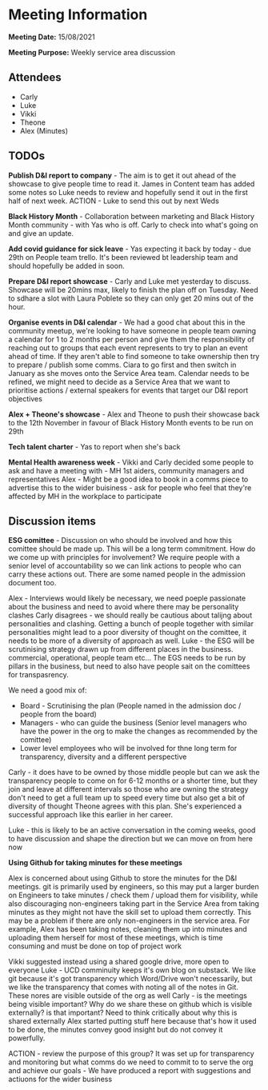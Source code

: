 # Meeting Information

**Meeting Date:** 15/08/2021

**Meeting Purpose:** Weekly service area discussion

## Attendees

- Carly
- Luke
- Vikki
- Theone
- Alex (Minutes)

## TODOs

**Publish D&I report to company** - The aim is to get it out ahead of the showcase to give people time to read it. James in Content team has added some notes so  Luke needs to review and hopefully send it out in the first half of next week.
ACTION - Luke to send this out by next Weds

**Black History Month** - Collaboration between marketing and Black History Month community - with Yas who is off. Carly to check into what's going on and give an update.

**Add covid guidance for sick leave** - Yas expecting it back by today - due 29th on People team trello. It's been reviewed bt leadership team and should hopefully be added in soon.

**Prepare D&I report showcase** - Carly and Luke met yesterday to discuss. Showcase will be 20mins max, likely to finish the plan off on Tuesday. Need to sdhare a slot with Laura Poblete so they can only get 20 mins out of the hour.

**Organise events in D&I calendar** - We had a good chat about this in the community meetup, we're looking to have someone in people team owning a calendar for 1 to 2 months per person and give them the responsibility of reaching out to groups that each event represents to try to plan an event ahead of time. If they aren't able to find someone to take ownership then try to prepare / publish some comms. Ciara to go first and then switch in January as she moves onto the Service Area team. Calendar needs to be refined, we might need to decide as a Service Area that we want to prioritise actions / external speakers for events that target our D&I report objectives

**Alex + Theone's showcase** - Alex and Theone to push their showcase back to the 12th November in favour of Black History Month events to be run on 29th

**Tech talent charter** - Yas to report when she's back

**Mental Health awareness week** - Vikki and Carly decided some people to ask and have a meeting with - MH 1st aiders, community managers and representatives
Alex - Might be a good idea to book in a comms piece to advertise this to the wider buisiness - ask for people who feel that they're affected by MH in the workplace to participate

## Discussion items

**ESG comittee** - Discussion on who should be involved and how this comittee should be made up. This will be a long term commitment. How do we come up with principles for involvement? We require people with a senior level of accountability so we can link actions to people who can carry these actions out. There are some named people in the admission document too.

Alex - Interviews would likely be necessary, we need poeple passionate about the business and need to avoid where there may be personality clashes
Carly disagrees - we should really be cautious about talijng about personalities and clashing. Getting a bunch of people together with similar personalities might lead to a poor diversity of thought on the comittee, it needs to be more of a diversity of approach as well.
Luke - the ESG will be scrutinising strategy drawn up from different places in the business. commercial, operational, people team etc... The EGS needs to be run by pillars in the business, but need to also have people sait on the comittees for transpasrency.

We need a good mix of:
- Board - Scrutinising the plan (People named in the admission doc / people from the board)
- Managers - who can guide the business (Senior level managers who have the power in the org to make the changes as recommended by the comittee)
- Lower level employees who will be involved for thne long term for transparency, diversity and a different perspective

Carly - it does have to be owned by those middle people but can we ask the transparency people to come on for 6-12 months or a shorter time, but they join and leave at different intervals so those who are owning the strategy don't need to get a full team up to speed every time but also get a bit of diversity of thought
Theone agrees with this plan. She's experienced a successful approach like this earlier in her career.

Luke - this is likely to be an active conversation in the coming weeks, good to have discussion and shape the direction but we can move on from here now

**Using Github for taking minutes for these meetings**

Alex is concerned about using Github to store the minutes for the D&I meetings. git is primarily used by engineers, so this may put a larger burden on Engineers to take minutes / check them / upload them for visibility, while also discouraging non-engineers taking part in the Service Area from taking minutes as they might not have the skill set to upload them correctly. This may be a problem if there are only non-engineers in the service area. For example, Alex has been taking notes, cleaning them up into minutes and uploading them herself for most of these meetings, which is time consuming and must be done on top of project work

Vikki suggested instead using a shared google drive, more open to everyone
Luke - UCD comminuity keeps it's own blog on substack. We like git because it's got transparency which Word/Drive won't necessarily, but we like the transparency that comes with noting all of the notes in Git. These nores are visible outside of the org as well
Carly - is the meetings being visible important? Why do we share these on github which is visible externally? is that important? Need to think critically about why this is shared externally
Alex started putting stuff here because that's how it used to be done, the minutes convey good insight but do not convey it powerfully.

ACTION - review the purpose of this group? It was set up for transparency and monitoring but what comms do we need to commit to to serve the org and achieve our goals
    - We have produced a report with suggestions and actiuons for the wider business